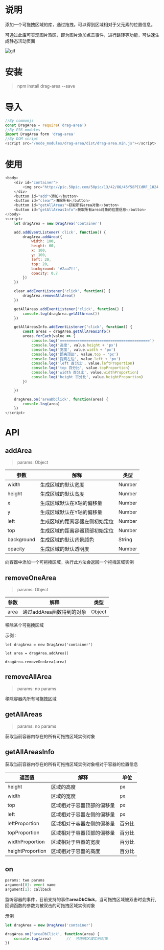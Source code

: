 # 说明 
添加一个可拖拽区域的库，通过拖拽，可以得到区域相对于父元素的位置信息。

可通过此库可实现图片热区，即为图片添加点击事件，进行跳转等功能，可快速生成静态活动页面

![gif](https://user-images.githubusercontent.com/23492006/47439222-978b4b00-d7de-11e8-9597-a3ff708c1598.gif)

# 安装
> npm install drag-area --save

# 导入
```js
//By commonjs
const DragArea = require('drag-area')
//By ES6 modules
import DragArea form 'drag-area'
//By DOM script
<script src="/node_modules/drag-area/dist/drag-area.min.js"></script>
```

# 使用
```js
<body>
    <div id="container">
        <img src="http://pic.58pic.com/58pic/13/42/86/45f58PICdRF_1024.jpg" alt="">
    </div>
    <button id="add">添加</button>
    <button id="clear">清除所有</button>
    <button id="getAllAreas">获取所有area对象</button>
    <button id="getAllAreasInfo">获取所有area对象的位置信息</button>
</body>
<script>
    let dragArea = new DragArea('container')

    add.addEventListener('click', function() {
        dragArea.addArea({
            width: 100,
            height: 60,
            x: 100,
            y: 100,
            left: 20,
            top: 20,
            background: '#2aa7ff',
            opacity: 0.7
        })
    })

    clear.addEventListener('click', function() {
        dragArea.removeAllArea()
    })

    getAllAreas.addEventListener('click', function() {
        console.log(dragArea.getAllAreas())
    })

    getAllAreasInfo.addEventListener('click', function() {
        const areas = dragArea.getAllAreasInfo()
        areas.forEach(value => {
            console.log('=========================================')
            console.log('高度', value.height + 'px')
            console.log('宽度', value.width + 'px')
            console.log('距离顶部', value.top + 'px')
            console.log('距离左边', value.left + 'px')
            console.log('left 百分比', value.leftProportion)
            console.log('top 百分比', value.topProportion)
            console.log('width 百分比', value.widthProportion)
            console.log('height 百分比', value.heightProportion)
        })

    })

    dragArea.on('areaDbClick', function(area) {
        console.log(area)
    })
</script>
```

# API

## addArea
> params: Object

|参数|解释|类型|
|---|---|---|
|width|生成区域的默认宽度|Number|
|height|生成区域的默认高度|Number|
|x|生成区域默认在X轴的偏移量|Number|
|y|生成区域默认在Y轴的偏移量|Number|
|left|生成区域的距离容器左侧初始定位|Number|
|top|生成区域的距离容器顶部初始定位|Number|
|background|生成区域的默认背景颜色|String|
|opacity|生成区域的默认透明度|Number|

向容器中添加一个可拖拽区域，执行此方法会返回一个拖拽区域实例

## removeOneArea
> params: Object

|参数|解释|类型|
|---|---|---|
|area|通过addArea函数得到的对象|Object|

移除某个可拖拽区域

示例：
```JS
let dragArea = new DragArea('container')

let area = dragArea.addArea()

dragArea.removeOneArea(area)
```

## removeAllArea
> params: no params

移除容器内所有可拖拽区域

## getAllAreas
> params: no params

获取当前容器内存在的所有可拖拽区域实例对象

## getAllAreasInfo
获取当前容器内存在的所有可拖拽区域实例对象相对于容器的位置信息

|返回值|解释|单位|
|---|---|---|
|height|区域的高度|px|
|width|区域的宽度|px|
|top|区域相对于容器顶部的偏移量|px|
|left|区域相对于容器左侧的偏移量|px|
|leftProportion|区域相对于容器左侧的偏移量|百分比|
|topProportion|区域相对于容器顶部的偏移量|百分比|
|widthProportion|区域相对于容器的宽度|百分比|
|heightProportion|区域相对于容器的高度|百分比|

## on
```js
params: two params
argument[0]: event name
argument[1]: callback
```

监听容器的事件，目前支持的事件**areaDbClick**，当可拖拽区域被双击时会执行, 回调函数的参数为被双击的可拖拽区域实例对象

示例
```js
let dragArea = new DragArea('container')

dragArea.on('areaDbClick', function(area) {
    console.log(area)       //  可拖拽区域实例对象
})
```
